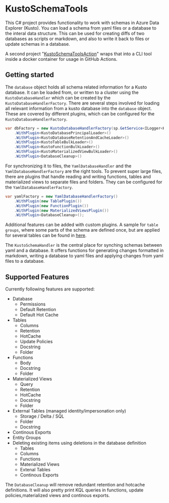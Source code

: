 # KustoSchemaTools

This C# project provides functionality to work with schemas in Azure Data Explorer (Kusto). You can load a schema from yaml files or a database to the interal data structure. This can be used for creating diffs of two databases as scripts or markdown, and also to write it back to files or update schemas in a database.

A second project "[KustoSchemaToolsAction](https://github.com/github/KustoSchemaToolsAction)" wraps that into a CLI tool inside a docker container for usage in GitHub Actions.

## Getting started

The `database` object holds all schema related information for a Kusto database. It can be loaded from, or written to a cluster using the `KustoDatabaseHandler` which can be created by the `KustoDatabaseHandlerFactory`. There are several steps involved for loading all relevant information from a kusto database into the `database` object. These are covered by different plugins, which can be configured for the `KustoDatabaseHandlerFactory`. 

```csharp
var dbFactory = new KustoDatabaseHandlerFactory(sp.GetService<ILogger<KustoDatabaseHandler>>())
    .WithPlugin<KustoDatabasePrincipalLoader>()
    .WithPlugin<KustoDatabaseRetentionAndCacheLoader>()
    .WithPlugin<KustoTableBulkLoader>()
    .WithPlugin<KustoFunctionBulkLoader>()
    .WithPlugin<KustoMaterializedViewBulkLoader>()
    .WithPlugin<DatabaseCleanup>()
```



 For synchronizing it to files, the `YamlDatabaseHandler` and the `YamlDatabaseHandlerFactory` are the right tools. To prevent super large files, there are plugins that handle reading and writing functions, tables and materialized views to separate files and folders. They can be configured for the `YamlDatabaseHandlerFactory`.

```csharp
var yamlFactory = new YamlDatabaseHandlerFactory()
    .WithPlugin(new TablePlugin())
    .WithPlugin(new FunctionPlugin())
    .WithPlugin(new MaterializedViewsPlugin())
    .WithPlugin<DatabaseCleanup>();
```

Additional features can be added with custom plugins. A sample for `table groups`, where some parts of the schema are defined once, but are applied for several tables can be found in [here](https://github.com/github/KustoSchemaToolsAction/blob/main/KustoSchemaCLI/Plugins/TableGroupPlugin.cs).

The `KustoSchemaHandler` is the central place for synching schemas between yaml and a database. It offers functions for generating changes formatted in markdown, writing a database to yaml files and applying changes from yaml files to a database.

## Supported Features

Currently following features are supported:

* Database
    * Permissions
    * Default Retention
    * Default Hot Cache
* Tables
    * Columns
    * Retention
    * HotCache
    * Update Policies
    * Docstring
    * Folder
* Functions
    * Body
    * Docstring
    * Folder
* Materialized Views
    * Query
    * Retention
    * HotCache
    * Docstring
    * Folder
* External Tables (managed identity/impersonation only)
    * Storage / Delta / SQL
    * Folder
    * Docstring
* Continous Exports
* Entity Groups
* Deleting existing items using deletions in the database definition
    * Tables
    * Columns
    * Functions
    * Materialized Views
    * Extenal Tables
    * Continous Exports

The `DatabaseCleanup` will remove redundant retention and hotcache definitions. It will also pretty print KQL queries in functions, update policies,materialized views and continous exports.
